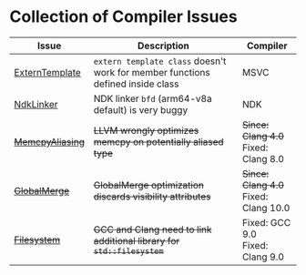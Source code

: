 # Collection of Compiler Issues

| Issue | Description | Compiler |
|-------|-------------|----------|
| [ExternTemplate](ExternTemplate) | `extern template class` doesn't work for member functions defined inside class | MSVC |
| [NdkLinker](NdkLinker) | NDK linker `bfd` (arm64-v8a default) is very buggy | NDK |
| ~~[MemcpyAliasing](MemcpyAliasing)~~ | ~~LLVM wrongly optimizes memcpy on potentially aliased type~~ | ~~Since: Clang 4.0~~<br>Fixed: Clang 8.0 |
| ~~[GlobalMerge](GlobalMerge)~~ | ~~GlobalMerge optimization discards visibility attributes~~ | ~~Since: Clang 4.0~~<br>Fixed: Clang 10.0 |
| ~~[Filesystem](Filesystem)~~ | ~~GCC and Clang need to link additional library for `std::filesystem`~~ | Fixed: GCC 9.0<br>Fixed: Clang 9.0 |

